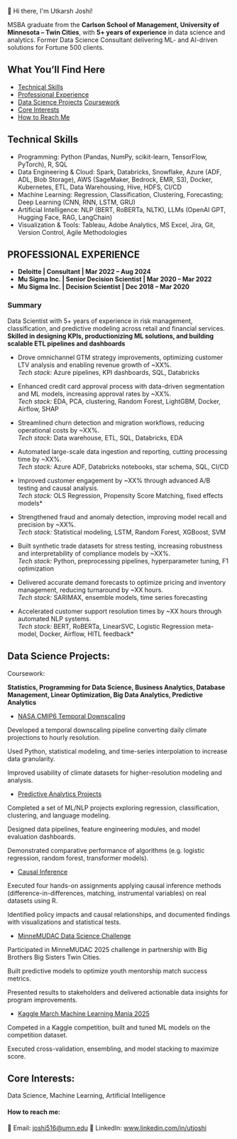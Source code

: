 👋 Hi there, I'm Utkarsh Joshi!

MSBA graduate from the **Carlson School of Management, University of Minnesota – Twin Cities**, with **5+ years of experience** in data science and analytics. Former Data Science Consultant delivering ML- and AI-driven solutions for Fortune 500 clients.

## What You’ll Find Here

- [Technical Skills](#Technical-Skills)
- [Professional Experience](#professional-experience)
- [Data Science Projects](#Data-Science-Projects)
[Coursework](#Coursework)
- [Core Interests](#Core-Interests)
- [How to Reach Me](#how-to-reach-me)

## Technical Skills 
- Programming: Python (Pandas, NumPy, scikit-learn, TensorFlow, PyTorch), R, SQL
- Data Engineering & Cloud: Spark, Databricks, Snowflake, Azure (ADF, ADL, Blob Storage), AWS (SageMaker, Bedrock, EMR, S3), Docker, Kubernetes, ETL, Data Warehousing, Hive, HDFS, CI/CD
- Machine Learning: Regression, Classification, Clustering, Forecasting; Deep Learning (CNN, RNN, LSTM, GRU)
- Artificial Intelligence: NLP (BERT, RoBERTa, NLTK), LLMs (OpenAI GPT, Hugging Face, RAG, LangChain)
- Visualization & Tools: Tableau, Adobe Analytics, MS Excel, Jira, Git, Version Control, Agile Methodologies

## PROFESSIONAL EXPERIENCE

- **Deloitte | Consultant | Mar 2022 – Aug 2024**  
- **Mu Sigma Inc. | Senior Decision Scientist | Mar 2020 – Mar 2022**  
- **Mu Sigma Inc. | Decision Scientist | Dec 2018 – Mar 2020**


### Summary

Data Scientist with 5+ years of experience in risk management, classification, and predictive modeling across retail and financial services. 
**Skilled in designing KPIs, productionizing ML solutions, and building scalable ETL pipelines and dashboards**


- Drove omnichannel GTM strategy improvements, optimizing customer LTV analysis and enabling revenue growth of ~XX%.  
  *Tech stack:* Azure pipelines, KPI dashboards, SQL, Databricks  

- Enhanced credit card approval process with data-driven segmentation and ML models, increasing approval rates by ~XX%.  
  *Tech stack:* EDA, PCA, clustering, Random Forest, LightGBM, Docker, Airflow, SHAP  

- Streamlined churn detection and migration workflows, reducing operational costs by ~XX%.  
  *Tech stack:* Data warehouse, ETL, SQL, Databricks, EDA  

- Automated large-scale data ingestion and reporting, cutting processing time by ~XX%.  
  *Tech stack:* Azure ADF, Databricks notebooks, star schema, SQL, CI/CD  

- Improved customer engagement by ~XX% through advanced A/B testing and causal analysis.  
  *Tech stack:* OLS Regression, Propensity Score Matching, fixed effects models*  

- Strengthened fraud and anomaly detection, improving model recall and precision by ~XX%.  
  *Tech stack:* Statistical modeling, LSTM, Random Forest, XGBoost, SVM  

- Built synthetic trade datasets for stress testing, increasing robustness and interpretability of compliance models by ~XX%.  
  *Tech stack:* Python, preprocessing pipelines, hyperparameter tuning, F1 optimization  

- Delivered accurate demand forecasts to optimize pricing and inventory management, reducing turnaround by ~XX hours.  
  *Tech stack:* SARIMAX, ensemble models, time series forecasting  

- Accelerated customer support resolution times by ~XX hours through automated NLP systems.  
  *Tech stack:* BERT, RoBERTa, LinearSVC, Logistic Regression meta-model, Docker, Airflow, HITL feedback*  



## Data Science Projects: 

Coursework: 

**Statistics, Programming for Data Science, Business Analytics, Database Management, Linear Optimization, Big Data Analytics, Predictive Analytics**


- [NASA CMIP6 Temporal Downscaling](https://github.com/UtkarshJoshi97/Research_nasa-cmip6-temporal-downscaling-daily2hourly)  

Developed a temporal downscaling pipeline converting daily climate projections to hourly resolution.

Used Python, statistical modeling, and time-series interpolation to increase data granularity.

Improved usability of climate datasets for higher-resolution modeling and analysis.

- [Predictive Analytics Projects](https://github.com/UtkarshJoshi97/PredictiveAnalytics-Workbooks_and_Project)  

Completed a set of ML/NLP projects exploring regression, classification, clustering, and language modeling.

Designed data pipelines, feature engineering modules, and model evaluation dashboards.

Demonstrated comparative performance of algorithms (e.g. logistic regression, random forest, transformer models).

- [Causal Inference](https://github.com/UtkarshJoshi97/Causal-Inference)  

Executed four hands-on assignments applying causal inference methods (difference-in-differences, matching, instrumental variables) on real datasets using R.

Identified policy impacts and causal relationships, and documented findings with visualizations and statistical tests.

- [MinneMUDAC Data Science Challenge](https://github.com/UtkarshJoshi97/MinneMuDAC_DataScience_Challenge)  

Participated in MinneMUDAC 2025 challenge in partnership with Big Brothers Big Sisters Twin Cities.

Built predictive models to optimize youth mentorship match success metrics.

Presented results to stakeholders and delivered actionable data insights for program improvements.

- [Kaggle March Machine Learning Mania 2025](https://github.com/UtkarshJoshi97/Kaggle-Competition-March-Machine-Learning-Mania-2025)  

Competed in a Kaggle competition, built and tuned ML models on the competition dataset.

Executed cross-validation, ensembling, and model stacking to maximize score.

## Core Interests: 

Data Science, Machine Learning, Artificial Intelligence

#### How to reach me:

📧 Email: joshi516@umn.edu
🤝 LinkedIn: www.linkedin.com/in/utjoshi

<!---
UtkarshJoshi97/UtkarshJoshi97 is a ✨ special ✨ repository because its `README.md` (this file) appears on your GitHub profile.
You can click the Preview link to take a look at your changes.
--->
